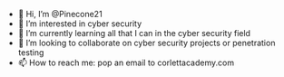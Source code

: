 - 👋 Hi, I’m @Pinecone21
- 👀 I’m interested in cyber security 
- 🌱 I’m currently learning all that I can in the cyber security field
- 💞️ I’m looking to collaborate on cyber security projects or penetration testing
- 📫 How to reach me: pop an email to corlettacademy.com

<!---
Pinecone21/Pinecone21 is a ✨ special ✨ repository because its `README.md` (this file) appears on your GitHub profile.
You can click the Preview link to take a look at your changes.
--->
